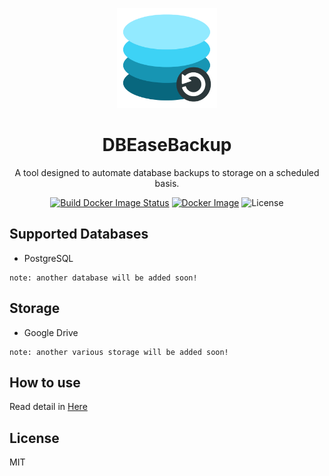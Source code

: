 <p align="center">
  <img src="./img/logo.png" alt="Logo" width="160"/>

  <h1 align="center">DBEaseBackup</h1>
  <p align="center">A tool designed to automate database backups to storage on a scheduled basis.</p>
  <p align="center">
    <a href="https://github.com/glennprays/dbeasebackup/actions/workflows/build-docker-image.yml"><img src="https://github.com/glennprays/dbeasebackup/actions/workflows/build-docker-image.yml/badge.svg" alt="Build Docker Image Status"></a>
    <a href="https://hub.docker.com/r/glennprays/dbeasebackup"><img src="https://img.shields.io/docker/v/glennprays/dbeasebackup?label=Docker&color=blue" alt="Docker Image"></a>
    <img src="https://img.shields.io/badge/License-MIT-green.svg" alt="License">
  </p>
</p>

## Supported Databases
- PostgreSQL
```
note: another database will be added soon!
```
## Storage
- Google Drive
```
note: another various storage will be added soon!
```
## How to use
Read detail in [Here](./example)

## License
MIT
